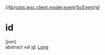 //[lib](../../../index.md)/[ostis.jesc.client.model.event](../index.md)/[ScEvent](index.md)/[id](id.md)

# id

[jvm]\
abstract val [id](id.md): [Long](https://kotlinlang.org/api/latest/jvm/stdlib/kotlin/-long/index.html)
